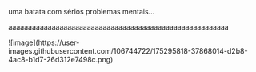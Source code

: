 uma batata com sérios problemas mentais...

<p>aaaaaaaaaaaaaaaaaaaaaaaaaaaaaaaaaaaaaaaaaaaaaaaaaaaaaaaa</p>
<p>  <source src="musica.mp3" type="audio/mpeg">
![image](https://user-images.githubusercontent.com/106744722/175295818-37868014-d2b8-4ac8-b1d7-26d312e7498c.png)
